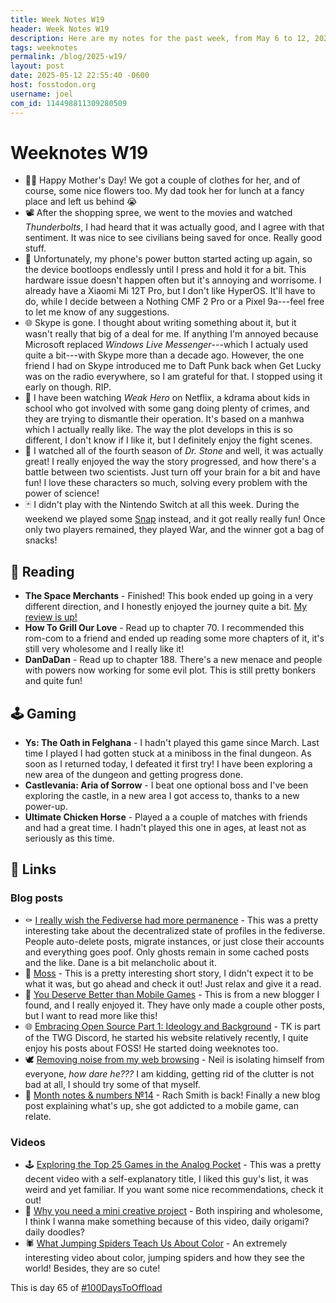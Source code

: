 ```yaml
---
title: Week Notes W19
header: Week Notes W19
description: Here are my notes for the past week, from May 6 to 12, 2025.
tags: weeknotes
permalink: /blog/2025-w19/
layout: post
date: 2025-05-12 22:55:40 -0600
host: fosstodon.org
username: joel
com_id: 114498811309280509
---
```




# Weeknotes W19

- 👩‍👦 Happy Mother's Day! We got a couple of clothes for her, and of course, some nice flowers too. My dad took her for lunch at a fancy place and left us behind 😭
- 📽️ After the shopping spree, we went to the movies and watched *Thunderbolts*, I had heard that it was actually good, and I agree with that sentiment. It was nice to see civilians being saved for once. Really good stuff.
- 📱 Unfortunately, my phone's power button started acting up again, so the device bootloops endlessly until I press and hold it for a bit. This hardware issue doesn't happen often but it's annoying and worrisome. I already have a Xiaomi Mi 12T Pro, but I don't like HyperOS. It'll have to do, while I decide between a Nothing CMF 2 Pro or a Pixel 9a---feel free to let me know of any suggestions.
- 🌐 Skype is gone. I thought about writing something about it, but it wasn't really that big of a deal for me. If anything I'm annoyed because Microsoft replaced *Windows Live Messenger*---which I actualy used quite a bit---with Skype more than a decade ago. However, the one friend I had on Skype introduced me to Daft Punk back when Get Lucky was on the radio everywhere, so I am grateful for that. I stopped using it early on though. RIP.
- 🎒 I have been watching *Weak Hero* on Netflix, a kdrama about kids in school who got involved with some gang doing plenty of crimes, and they are trying to dismantle their operation. It's based on a manhwa which I actually really like. The way the plot develops in this is so different, I don't know if I like it, but I definitely enjoy the fight scenes.
- 🧪 I watched all of the fourth season of *Dr. Stone* and well, it was actually great! I really enjoyed the way the story progressed, and how there's a battle between two scientists. Just turn off your brain for a bit and have fun! I love these characters so much, solving every problem with the power of science!
- 🃏 I didn't play with the Nintendo Switch at all this week. During the weekend we played some [Snap](https://www.pagat.com/war/snap.html) instead, and it got really really fun! Once only two players remained, they played War, and the winner got a bag of snacks!


## 📖 Reading

- **The Space Merchants** - Finished! This book ended up going in a very different direction, and I honestly enjoyed the journey quite a bit. [My review is up!](/blog/the-space-merchants/)
- **How To Grill Our Love** - Read up to chapter 70. I recommended this rom-com to a friend and ended up reading some more chapters of it, it's still very wholesome and I really like it!
- **DanDaDan** - Read up to chapter 188. There's a new menace and people with powers now working for some evil plot. This is still pretty bonkers and quite fun!

## 🕹️ Gaming

- **Ys: The Oath in Felghana** - I hadn't played this game since March. Last time I played I had gotten stuck at a miniboss in the final dungeon. As soon as I returned today, I defeated it first try! I have been exploring a new area of the dungeon and getting progress done.
- **Castlevania: Aria of Sorrow** - I beat one optional boss and I've been exploring the castle, in a new area I got access to, thanks to a new power-up.
- **Ultimate Chicken Horse** - Played a a couple of matches with friends and had a great time. I hadn't played this one in ages, at least not as seriously as this time.

## 🔗 Links

### Blog posts
- ⚰️ [I really wish the Fediverse had more permanence](https://rldane.space/i-really-wish-the-fediverse-had-more-permanence.html) - This was a pretty interesting take about the decentralized state of profiles in the fediverse. People auto-delete posts, migrate instances, or just close their accounts and everything goes poof. Only ghosts remain in some cached posts and the like. Dane is a bit melancholic about it.
- 🌿 [Moss](https://megancarnes.blog/moss/) - This is a pretty interesting short story, I didn't expect it to be what it was, but go ahead and check it out! Just relax and give it a read.
- 🤖 [You Deserve Better than Mobile Games](https://toastnotes.bearblog.dev/you-deserve-better-than-mobile-games) - This is from a new blogger I found, and I really enjoyed it. They have only made a couple other posts, but I want to read more like this!
- 🌐 [Embracing Open Source Part 1: Ideology and Background](https://taming-knots.pika.page/posts/embracing-open-source-part-1-ideology-and-background) - TK is part of the TWG Discord, he started his website relatively recently, I quite enjoy his posts about FOSS! He started doing weeknotes too.
- 🕊️ [Removing noise from my web browsing](https://neilzone.co.uk/2025/05/removing-noise-from-my-web-browsing) - Neil is isolating himself from everyone, *how dare he???* I am kidding, getting rid of the clutter is not bad at all, I should try some of that myself.
- 📝 [Month notes & numbers №14](https://rachsmith.com/mnnm-14) - Rach Smith is back! Finally a new blog post explaining what's up, she got addicted to a mobile game, can relate.

### Videos

- 🕹 [Exploring the Top 25 Games in the Analog Pocket](https://youtu.be/Fb--0tAwuwY) - This was a pretty decent video with a self-explanatory title, I liked this guy's list, it was weird and yet familiar. If you want some nice recommendations, check it out!
- 🎨 [Why you need a mini creative project](https://youtu.be/sOrgc_eNQ5Y) - Both inspiring and wholesome, I think I wanna make something because of this video, daily origami? daily doodles?
- 🕷 [What Jumping Spiders Teach Us About Color](https://youtu.be/nfAqTSjMBJk) - An extremely interesting video about color, jumping spiders and how they see the world! Besides, they are so cute!

This is day 65 of [#100DaysToOffload](https://100daystooffload.com)
